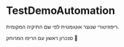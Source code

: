 # TestDemoAutomation
ריפוזיטורי שנוצר אוטומטית לפי שם התיקיה המקומית.


סנכרון ראשון עם הריפו המרוחק 🚀
